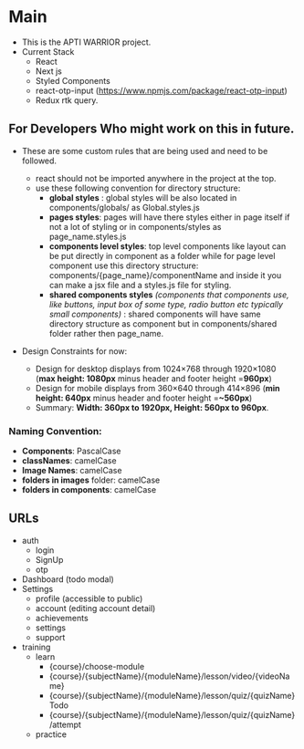 # Main

- This is the APTI WARRIOR project.
- Current Stack
  - React
  - Next js
  - Styled Components
  - react-otp-input (https://www.npmjs.com/package/react-otp-input)
  - Redux rtk query.

## For Developers Who might work on this in future.

- These are some custom rules that are being used and need to be followed.

  - react should not be imported anywhere in the project at the top.
  - use these following convention for directory structure:
    - **global styles** : global styles will be also located in components/globals/ as Global.styles.js
    - **pages styles**: pages will have there styles either in page itself if not a lot of styling or in components/styles as page_name.styles.js
    - **components level styles**: top level components like layout can be put directly in component as a folder while for page level component use this directory structure: components/{page_name}/componentName and inside it you can make a jsx file and a styles.js file for styling.
    - **shared components styles** _(components that components use, like buttons, input box of some type, radio button etc typically small components)_ : shared components will have same directory structure as component but in components/shared folder rather then page_name.

- Design Constraints for now:
  - Design for desktop displays from 1024×768 through 1920×1080 (**max height: 1080px** minus header and footer height =**960px**)
  - Design for mobile displays from 360×640 through 414×896 (**min height: 640px** minus header and footer height =**~560px**)
  - Summary: **Width: 360px to 1920px, Height: 560px to 960px**.

### Naming Convention:

- **Components**: PascalCase
- **classNames**: camelCase
- **Image Names**: camelCase
- **folders in images** folder: camelCase
- **folders in components**: camelCase

## URLs

- auth
  - login
  - SignUp
  - otp
- Dashboard (todo modal)
- Settings
  - profile (accessible to public)
  - account (editing account detail)
  - achievements
  - settings
  - support
- training
  - learn
    - {course}/choose-module
    - {course}/{subjectName}/{moduleName}/lesson/video/{videoName}
    - {course}/{subjectName}/{moduleName}/lesson/quiz/{quizName} Todo
    - {course}/{subjectName}/{moduleName}/lesson/quiz/{quizName}/attempt
  - practice
